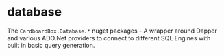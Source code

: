 # database
The `CardboardBox.Database.*` nuget packages - A wrapper around Dapper and various ADO.Net providers to connect to different SQL Engines with built in basic query generation.

